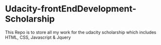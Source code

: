 # Udacity-frontEndDevelopment-Scholarship
This Repo is to store all my work for the udacity scholarship which includes HTML, CSS, Javascript &amp; Jquery
